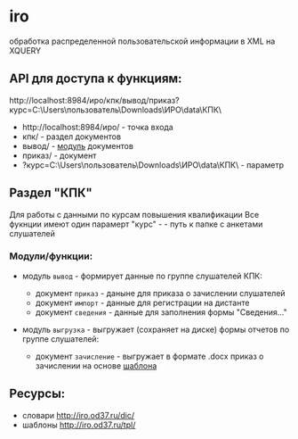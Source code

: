 # iro
обработка распределенной пользовательской информации в  XML на XQUERY
## API для доступа к функциям:
http://localhost:8984/иро/кпк/вывод/приказ?курс=C:\Users\пользователь\Downloads\ИРО\data\КПК\
- http://localhost:8984/иро/ - точка входа
- кпк/ - раздел документов
- вывод/ - [модуль](https://github.com/kontur32/iro/blob/dev2/output.xqm "Модуль") документов
- приказ/  - документ
- ?курс=C:\Users\пользователь\Downloads\ИРО\data\КПК\ - параметр

## Раздел "КПК"
Для работы с данными по курсам повышения квалификации
Все фукнции имеют один парамерт "курс" - - путь к папке с анкетами слушателей
### Модули/функции:
- модуль `вывод` - формирует данные по группе слушателей КПК:
  - документ `приказ` - даныне для приказа о зачислении слушателей
  - документ `импорт` - данные для регистрации на дистанте
  - документ `сведения` - данные для заполнения формы "Сведения..."

- модуль `выгрузка` - выгружает (сохраняет на диске) формы отчетов по группе слушателей:
  - документ `зачисление` - выгружает в формате .docx приказ о зачислении на основе [шаблона](http://iro.od37.ru/tpl/приказ_зачисление.docx)


## Ресурсы:
- словари http://iro.od37.ru/dic/  
- шаблоны http://iro.od37.ru/tpl/
